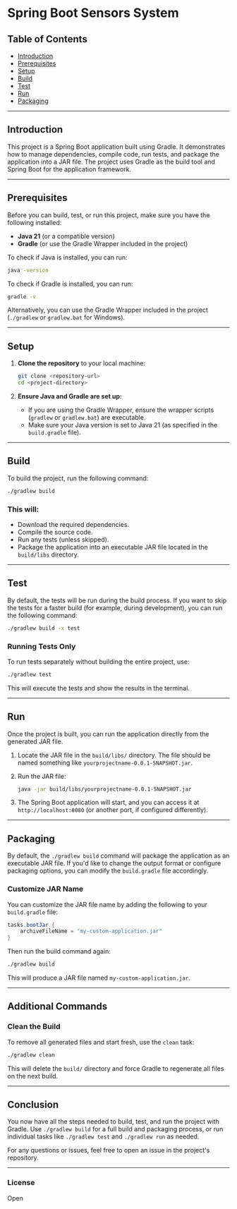 
# Spring Boot Sensors System


## Table of Contents

- [Introduction](#introduction)
- [Prerequisites](#prerequisites)
- [Setup](#setup)
- [Build](#build)
- [Test](#test)
- [Run](#run)
- [Packaging](#packaging)

---

## Introduction

This project is a Spring Boot application built using Gradle. It demonstrates how to manage dependencies, compile code, run tests, and package the application into a JAR file. The project uses Gradle as the build tool and Spring Boot for the application framework.

---

## Prerequisites

Before you can build, test, or run this project, make sure you have the following installed:

- **Java 21** (or a compatible version)
- **Gradle** (or use the Gradle Wrapper included in the project)

To check if Java is installed, you can run:

```bash
java -version
```

To check if Gradle is installed, you can run:

```bash
gradle -v
```

Alternatively, you can use the Gradle Wrapper included in the project (`./gradlew` or `gradlew.bat` for Windows).

---

## Setup

1. **Clone the repository** to your local machine:

   ```bash
   git clone <repository-url>
   cd <project-directory>
   ```

2. **Ensure Java and Gradle are set up**:
    - If you are using the Gradle Wrapper, ensure the wrapper scripts (`gradlew` or `gradlew.bat`) are executable.
    - Make sure your Java version is set to Java 21 (as specified in the `build.gradle` file).

---

## Build

To build the project, run the following command:

```bash
./gradlew build
```

### This will:

- Download the required dependencies.
- Compile the source code.
- Run any tests (unless skipped).
- Package the application into an executable JAR file located in the `build/libs` directory.

---

## Test

By default, the tests will be run during the build process. If you want to skip the tests for a faster build (for example, during development), you can run the following command:

```bash
./gradlew build -x test
```

### Running Tests Only

To run tests separately without building the entire project, use:

```bash
./gradlew test
```

This will execute the tests and show the results in the terminal.

---

## Run

Once the project is built, you can run the application directly from the generated JAR file.

1. Locate the JAR file in the `build/libs/` directory. The file should be named something like `yourprojectname-0.0.1-SNAPSHOT.jar`.

2. Run the JAR file:

   ```bash
   java -jar build/libs/yourprojectname-0.0.1-SNAPSHOT.jar
   ```

3. The Spring Boot application will start, and you can access it at `http://localhost:8080` (or another port, if configured differently).

---

## Packaging

By default, the `./gradlew build` command will package the application as an executable JAR file. If you'd like to change the output format or configure packaging options, you can modify the `build.gradle` file accordingly.

### Customize JAR Name

You can customize the JAR file name by adding the following to your `build.gradle` file:

```gradle
tasks.bootJar {
    archiveFileName = "my-custom-application.jar"
}
```

Then run the build command again:

```bash
./gradlew build
```

This will produce a JAR file named `my-custom-application.jar`.

---

## Additional Commands

### Clean the Build

To remove all generated files and start fresh, use the `clean` task:

```bash
./gradlew clean
```

This will delete the `build/` directory and force Gradle to regenerate all files on the next build.

---

## Conclusion

You now have all the steps needed to build, test, and run the project with Gradle. Use `./gradlew build` for a full build and packaging process, or run individual tasks like `./gradlew test` and `./gradlew run` as needed.

For any questions or issues, feel free to open an issue in the project's repository.

---

### License

Open
